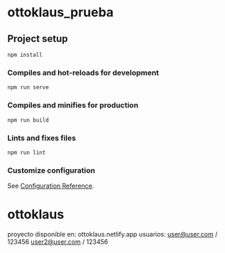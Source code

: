 # ottoklaus_prueba

## Project setup
```
npm install
```

### Compiles and hot-reloads for development
```
npm run serve
```

### Compiles and minifies for production
```
npm run build
```

### Lints and fixes files
```
npm run lint
```

### Customize configuration
See [Configuration Reference](https://cli.vuejs.org/config/).
# ottoklaus

proyecto disponible en: ottoklaus.netlify.app
usuarios:
user@user.com / 123456
user2@user.com / 123456
